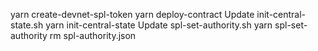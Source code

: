 yarn create-devnet-spl-token
yarn deploy-contract
Update init-central-state.sh
yarn init-central-state
Update spl-set-authority.sh
yarn spl-set-authority
rm spl-authority.json 

